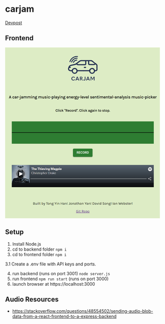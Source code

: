 # carjam

[Devpost](https://devpost.com/software/carjam)

## Frontend

![Frontend](frontend.png)

## Setup

1. Install Node.js
2. cd to backend folder
`npm i`
3. cd to frontend folder
`npm i` 

3.1 Create a .env file with API keys and ports.

4. run backend (runs on port 3001)
`node server.js`
5. run frontend
`npm run start` (runs on port 3000)
6. launch browser at https://localhost:3000


## Audio Resources 
- https://stackoverflow.com/questions/48554502/sending-audio-blob-data-from-a-react-frontend-to-a-express-backend

